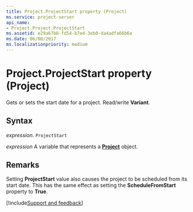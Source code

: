```yaml
---
title: Project.ProjectStart property (Project)
ms.service: project-server
api_name:
- Project.Project.ProjectStart
ms.assetid: e29a67b8-fd54-b7ed-3eb0-da4adfa66b6a
ms.date: 06/08/2017
ms.localizationpriority: medium
---
```



# Project.ProjectStart property (Project)

Gets or sets the start date for a project. Read/write **Variant**.


## Syntax

_expression_. `ProjectStart`

_expression_ A variable that represents a **[Project](project.project.md)** object.


## Remarks

Setting **ProjectStart** value also causes the project to be scheduled from its start date. This has the same effect as setting the **ScheduleFromStart** property to **True**.

[!include[Support and feedback](~/includes/feedback-boilerplate.md)]